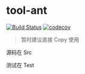 # tool-ant

[![Build Status](https://travis-ci.com/xiaotiandada/tool-ant.svg?branch=master)](https://travis-ci.com/xiaotiandada/tool-ant)
[![codecov](https://codecov.io/gh/xiaotiandada/tool-ant/branch/master/graph/badge.svg?token=9EH5IT0YS7)](https://codecov.io/gh/xiaotiandada/tool-ant)



> 暂时建议直接 Copy 使用



源码在 Src

测试在 Test